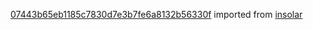 [07443b65eb1185c7830d7e3b7fe6a8132b56330f](https://github.com/insolar/insolar/commit/07443b65eb1185c7830d7e3b7fe6a8132b56330f) imported from [insolar](https://github.com/insolar/insolar)
